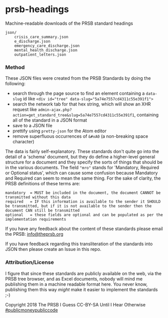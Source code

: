 # prsb-headings
Machine-readable downloads of the PRSB standard headings

```
json/
    crisis_care_summary.json
    e_discharge.json
    emergency_care_discharge.json
    mental_health_discharge.json
    outpatient_letters.json
```

### Method
These JSON files were created from the PRSB Standards by doing the following:

* search through the page source to find an element containing a `data-slug` id like `<div id="tree" data-slug="5a74e7557cd4311c55e391f1">`
* search the network tab for that hex string, which will show an XHR request like `admin-ajax.php?action=get_standard_tree&slug=5a74e7557cd4311c55e391f1`, containing all of the standard in a JSON format
* save to a JSON file
* prettify using `pretty-json` for the Atom editor
* remove superfluous occurrences of `&#xA0` (a non-breaking space character)

The data is fairly self-explanatory. These standards don't quite go into the detail of a 'schema' document, but they do define a higher-level general structure for a document and they specify the sorts of things that should be in the various documents. The field `"mro"` stands for 'Mandatory, Required or Optional status', which can cause some confusion because Mandatory and Required can seem to mean the same thing. For the sake of clarity, the PRSB definitions of these terms are:

```
mandatory  = MUST be included in the document, the document CANNOT be transmitted without this data
required   = IF this information is available to the sender it SHOULD be transmitted, but if it is not available to the sender then the document CAN still be transmitted
optional   = these fields are optional and can be populated as per the implementation requirements
```

If you have any feedback about the content of these standards please email the PRSB: [info@theprsb.org](info@theprsb.org)

If you have feedback regarding this transliteration of the standards into JSON then please create an Issue in this repo.

### Attribution/License
I figure that since these standards are publicly available on the web, via the PRSB tree browser, and as Excel documents, nobody will mind me publishing them in a machine readable format here. You never know, publishing them this way _might_ make it easier to implement the standards ;-)

Copyright 2018 The PRSB I Guess
CC-BY-SA Until I Hear Otherwise
[#publicmoneypubliccode](https://publiccode.eu/)
